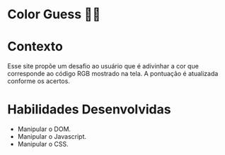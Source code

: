 # Color Guess 🎨🤔

# Contexto
Esse site propõe um desafio ao usuário que é adivinhar a cor que corresponde ao código RGB mostrado na tela. A pontuação é atualizada conforme os acertos.

# Habilidades Desenvolvidas

- Manipular o DOM.
- Manipular o Javascript.
- Manipular o CSS.

<!--
 ## Técnologias usadas
--> 
